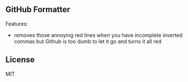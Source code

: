 ## GitHub Formatter

Features:

- removes those annoying red lines when you have incomplete inverted commas but Github is too dumb to let it go and turns it all red

## License

MIT
